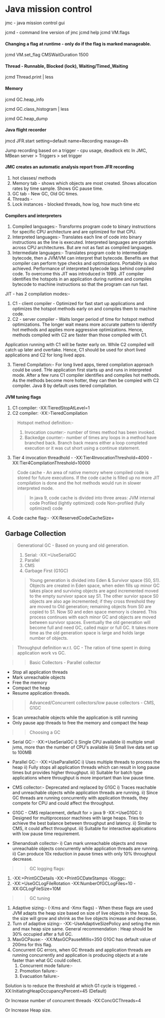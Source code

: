 # Java mission control
jmc - java mission control gui


jcmd - command line version of jmc
jcmd <pid> help
jcmd <pid> VM.flags

#### Changing a flag at runtime - only do if the flag is marked manageable.
jcmd <pid> VM.set_flag CMSWaitDuration 1500

#### Thread - Runnable, Blocked (lock), Waiting/Timed_Waiting
jcmd <pid> Thread.print | less

#### Memory
jcmd <pid> GC.heap_info

jcmd <pid> GC.class_histogram | less

jcmd <pid> GC.heap_dump 

#### Java flight recorder
jmcd <pid> JFR.start setting=default name=Recording maxage=4h

Jump recording based on a trigger - cpu usage, deadlock etc
In JMC, MBean server > Triggers > set trigger

#### JMC creates an automatic analysis report from JFR recording
1. hot classes/ methods
2. Memory tab - shows which objects are most created. Shows allocation rates by time sample. Shows GC pause time.
3. GC tab - New GC, Old GC times.
4. Threads - 
5. Lock instances - blocked threads, how log, how much time etc

#### Compilers and interpreters
1. Compiled languages:- Transforms program code to binary instructions for specific CPU architecture and are optimized for that CPU.
2. Interpreted languages:- Translates each line of code into binary instructions as the line is executed. Interpreted languages are portable across CPU architectures. But are not as fast as compiled languages.
3. Intermediate languages:- Translates program code to intermediate bytecode, then a JVM/VM can interpret that bytecode. Benefits are that compiler can perform type checks and optimizations. Portability is also achieved. Performance of interpreted bytecode lags behind compiled code.
To overcome this JIT was introduced in 1999. JIT compiler identifies the hotspots in an application during runtime and compiles bytecode to machine instructions so that the program can run fast.

JIT - has 2 compilation modes:-
1. C1 - client compiler - Optimized for fast start up applications and optimizes the hotspot methods early on and compiles them to machine code.
2. C2 - server compiler - Waits longer period of time for hotspot method optimizations. The longer wait means more accurate pattern to identify hot methods and applies more aggressive optimizations. Hence, methods compiled with C2 are faster than those compiled with C1.

Application running with C1 will be faster early on. While C2 compiled will catch up later and overtake. Hence, C1 should be used for short lived applications and C2 for long lived apps.

3. Tiered Compilation:- For long lived apps, tiered compilation approach could be used. THe application first starts up and runs in interpreted mode. After a few runs C1 compiler identifies and compiles hot methods. As the methods become more hotter, they can then be compied with C2 compiler.
Java 8 by default uses tiered compilation.


#### JVM tuning flags
1. C1 compiler: -XX:TieredStopAtLevel=1
2. C2 compiler: -XX:-TieredCompilation

>Hotspot method definition:- 
>1. Invocation counter:- number of times method has been invoked.
>2. Backedge counter:- number of times any loops in a method have branched back. Branch back means either a loop completed execution or it was cut short using a continue statement.

3. Tier 4 invocation threadhold - -XX:Tier4InvocationThreshold=4000 -XX:Tier4CompilationThreshold=10000

>Code cache - An area of native memory where compiled code is stored for future executions. If the code cache is filled up no more JIT compilation is done and the hot methods would run in slower interpreted mode.
>> In java 9, code cache is divided into three areas:
>>JVM internal code
>>Profiled (lightly optimized) code
>>Non-profiled (fully optimized) code

4. Code cache flag:- -XX:ReservedCodeCacheSize=<N>


## Garbage Collection
>Generational GC - Based on young and old generation.
>1. Serial: -XX:+UseSerialGC
>2. Parallel 
>3. CMS
>4. Garbage First (G1GC)
>> Young generation is divided into Eden & Survivor space (S0, S1). Objects are created in Eden space, when eden fills up minor GC takes place and surviving objects are aged incremented moved to the empty survivor space say S1. The other survior space S0 objects are also age incremented; if they cross threshold they are moved to Old generation; remaining objects from S0 are copied to S1. Now S0 and eden space memory is cleared. This process continues with each minor GC and objects are moved between survivor spaces. Eventually the old generation will become full and need GC, called major or full GC. It takes more time as the old generation space is large and holds large number of objects.

> Throughput definition w.r.t. GC - The ration of time spent in doing application work vs GC.

>>Basic Collectors - Parallel collector
* Stop all application threads
* Mark unreachable objects
* Free the memory
* Compact the heap
* Resume application threads.

>>Advanced/Concurrent collectors/low pause collectors - CMS, G1GC
* Scan unreachable objects while the application is still running
* Only pause app threads to free the memory and compact the heap

>>Choosing a GC
* Serial GC:- -XX:+UseSerialGC
i) Single CPU available
ii) multiple small jvms, more than the number of CPU's available
iii) Small live data set up to 100MB

* Parallel GC:- -XX:+UseParallelGC
i) Uses multiple threads to process the heap
ii) Fully stops all application threads which can result in long pause times but provides higher throughput.
iii) Suitable for batch type applications where throughput is more important than low pause time.

* CMS collector:- Deprecated and replaced by G1GC
i) Traces reachable and unreachable objects while application threads are running.
ii) Since GC threads are running concurrently with application threads, they compete for CPU and could affect the throughput.

* G1GC - CMS replacement, default for > java 9 -XX:+UseG1GC
i) Designed for multiprocessor machines with large heaps. Tries to achieve the best balance between throughput and latency.
ii) Similar to CMS, it could affect throughput.
iii) Suitable for interactive applications with low pause time requirement.

* Shenandoah collector-
i) Can mark unreachable objects and move unreachable objects concurrently while application threads are running.
ii) Can produce 10x reduction in pause times with only 10% throughput decrease.

>> GC logging flags:
1. -XX:+PrintGCDetails -XX:+PrintGCDateStamps -Xloggc:<file path>
2. -XX:+UseGCLogFileRotation -XX:NumberOfGCLogFiles=10 -XX:GCLogFileSize=10M

>> GC tuning
1. Adaptive sizing:- (-Xms and -Xmx flags) - When these flags are used JVM adapts the heap size based on size of live objects in the heap. So, the size will grow and shrink as the live objects increase and decrease.
2. Turn of adaptive sizing:- -XX:-UseAdaptiveSizePolicy and seting the min and max heap size same.
General recommendation : Heap should be 30% occupied after a full GC.
3. MaxGCPause:- -XX:MaxGCPauseMillis=350
G1GC has default value of 200ms for this flag.
4. Concurrent GC errors, when GC threads and application threads are running concurrently and application is producing objects at a rate faster than what GC could collect.
	1. Concurrent mode failure:-
	2. Promotion failure:-
	3. Evacuation failure:-

Solution is to reduce the threshold at which G1 cycle is triggered. 
-XX:InitiatingHeapOccupancyPercent=45 (Default)

Or Increase number of concurrent threads
-XX:ConcGCThreads=4

Or Increase Heap size.

